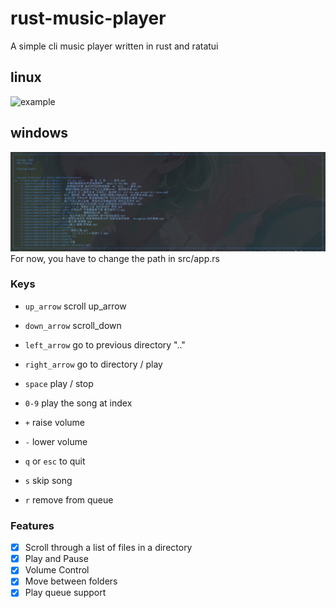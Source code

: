 # rust-music-player 

A simple cli music player written in rust and ratatui
## linux
![example](./assets/screen1.png)
## windows
![example](./assets/screen2.png)
For now, you have to change the path in src/app.rs 

### Keys

- `up_arrow` scroll up_arrow

- `down_arrow` scroll_down

- `left_arrow` go to previous directory ".."

- `right_arrow` go to directory / play

- `space` play / stop

- `0-9` play the song at index

- `+` raise volume

- `-` lower volume

- `q` or `esc` to quit

- `s` skip song 

- `r` remove from queue

### Features

- [x] Scroll through a list of files in a directory
- [x] Play and Pause
- [x] Volume Control
- [x] Move between folders
- [x] Play queue support
